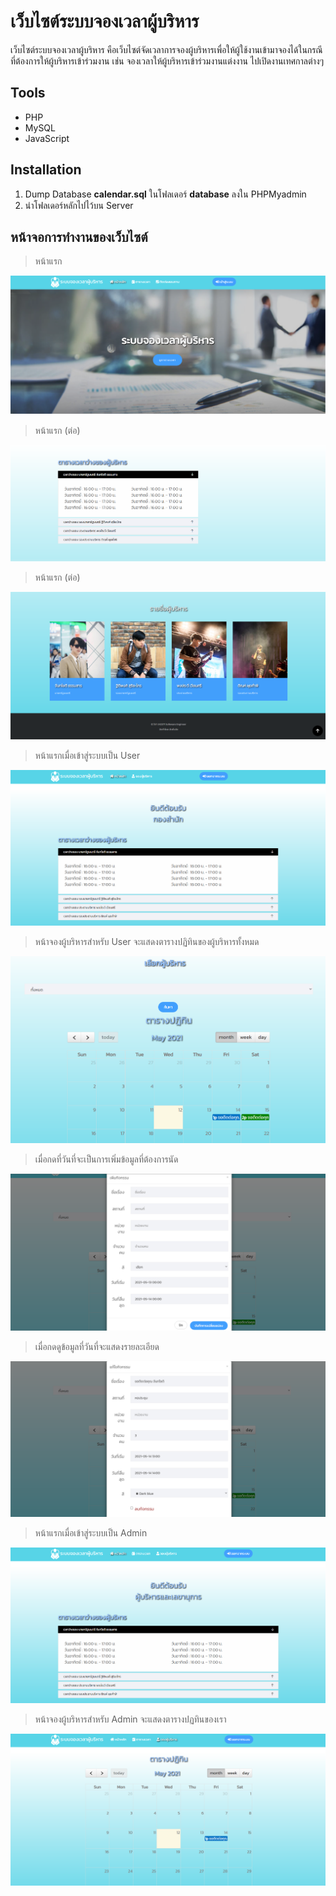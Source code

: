 # เว็บไซต์ระบบจองเวลาผู้บริหาร

เว็บไซต์ระบบจองเวลาผู้บริหาร คือเว็บไซต์จัดเวลาการจองผู้บริหารเพื่อให้ผู้ใช้งานเข้ามาจองได้ในกรณีที่ต้องการให้ผู้บริหารเข้าร่วมงาน เช่น จองเวลาให้ผู้บริหารเข้าร่วมงานแต่งงาน ไปเปิดงานเทศกาลต่างๆ

## Tools

- PHP
- MySQL
- JavaScript

## Installation

1. Dump Database **calendar.sql** ในโฟลเดอร์ **database** ลงใน PHPMyadmin
2. นำโฟลเดอร์หลักไปไว้บน Server

## หน้าจอการทำงานของเว็บไซต์

> หน้าแรก

<p align="center">
  <img src="ui_images/1.png"/>
</p>

> หน้าแรก (ต่อ)

<p align="center">
  <img src="ui_images/2.png" />
</p>

> หน้าแรก (ต่อ)

<p align="center">
  <img src="ui_images/3.png" />
</p>

> หน้าแรกเมื่อเข้าสู่ระบบเป็น User

<p align="center">
  <img src="ui_images/4.png" />
</p>

> หน้าจองผู้บริหารสำหรับ User จะแสดงตารางปฏิทินของผู้บริหารทั้งหมด

<p align="center">
  <img src="ui_images/5.png" />
</p>

> เมื่อกดที่วันที่จะเป็นการเพิ่มข้อมูลที่ต้องการนัด

<p align="center">
  <img src="ui_images/6.png" />
</p>

> เมื่อกดดูข้อมูลที่วันที่จะแสดงรายละเอียด

<p align="center">
  <img src="ui_images/7.png" />
</p>

> หน้าแรกเมื่อเข้าสู่ระบบเป็น Admin

<p align="center">
  <img src="ui_images/8.png"/>
</p>

> หน้าจองผู้บริหารสำหรับ Admin จะแสดงตารางปฏทินของเรา

<p align="center">
  <img src="ui_images/9.png"/>
</p>
